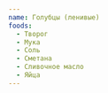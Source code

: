 ```yaml
---
name: Голубцы (ленивые)
foods:
  - Творог
  - Мука
  - Соль
  - Сметана
  - Сливочное масло
  - Яйца
---
```

